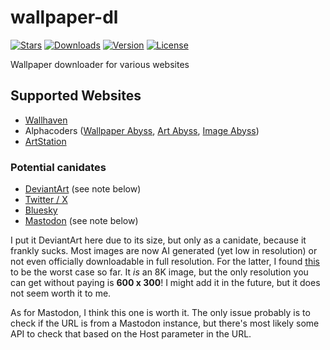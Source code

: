 # wallpaper-dl
[![Stars](https://img.shields.io/github/stars/Stridsvagn69420/wallpaper-dl.svg)][github]
[![Downloads](https://img.shields.io/crates/d/wallpaper-dl.svg)][crate]
[![Version](https://img.shields.io/crates/v/wallpaper-dl.svg)][crate]
[![License](https://img.shields.io/crates/l/wallpaper-dl.svg)][crate]

[crate]: https://crates.io/crates/wallpaper-dl
[github]: https://github.com/Stridsvagn69420/wallpaper-dl

Wallpaper downloader for various websites

## Supported Websites
- [Wallhaven](https://wallhaven.cc/)
- Alphacoders ([Wallpaper Abyss](https://wall.alphacoders.com/), [Art Abyss](https://art.alphacoders.com/), [Image Abyss](https://pics.alphacoders.com/))
- [ArtStation](https://www.artstation.com/)

### Potential canidates
- [DeviantArt](https://www.deviantart.com/) (see note below)
- [Twitter / X](https://twitter.com)
- [Bluesky](https://bsky.app/)
- [Mastodon](https://mastodon.social/) (see note below)

I put it DeviantArt here due to its size, but only as a canidate, because it frankly sucks. Most images are now AI generated (yet low in resolution) or not even officially downloadable in full resolution. For the latter, I found [this](https://www.deviantart.com/ellysiumn/art/City-of-fog-853408315) to be the worst case so far. It *is* an 8K image, but the only resolution you can get without paying is __600 x 300__! I might add it in the future, but it does not seem worth it to me.

As for Mastodon, I think this one is worth it. The only issue probably is to check if the URL is from a Mastodon instance, but there's most likely some API to check that based on the Host parameter in the URL.